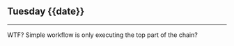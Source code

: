 ## Tuesday {{date}}

-----------

WTF?  Simple workflow is only executing the top part of the chain?  





